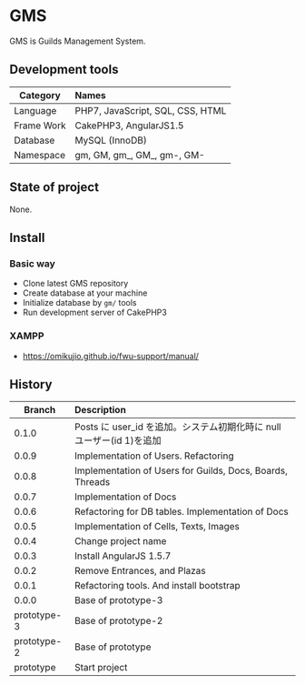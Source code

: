 # GMS

GMS is Guilds Management System.

## Development tools

| Category       | Names                                                      |
| -------------- |:---------------------------------------------------------- |
| Language       | PHP7, JavaScript, SQL, CSS, HTML                           |
| Frame Work     | CakePHP3, AngularJS1.5                                     |
| Database       | MySQL (InnoDB)                                             |
| Namespace      | gm, GM, gm_, GM_, gm-, GM-                                 |

## State of project

None.

## Install

### Basic way

* Clone latest GMS repository
* Create database at your machine
* Initialize database by ``` gm/ ``` tools
* Run development server of CakePHP3

### XAMPP

* https://omikujio.github.io/fwu-support/manual/  

## History

| Branch      | Description                                                                           |
| ----------- |:------------------------------------------------------------------------------------- |
| 0.1.0       | Posts に user_id を追加。システム初期化時に null ユーザー(id 1)を追加                 |
| 0.0.9       | Implementation of Users. Refactoring                                                  |
| 0.0.8       | Implementation of Users for Guilds, Docs, Boards, Threads                             |
| 0.0.7       | Implementation of Docs                                                                |
| 0.0.6       | Refactoring for DB tables. Implementation of Docs                                     |
| 0.0.5       | Implementation of Cells, Texts, Images                                                |
| 0.0.4       | Change project name                                                                   |
| 0.0.3       | Install AngularJS 1.5.7                                                               | 
| 0.0.2       | Remove Entrances, and Plazas                                                          |
| 0.0.1       | Refactoring tools. And install bootstrap                                              |
| 0.0.0       | Base of prototype-3                                                                   |
| prototype-3 | Base of prototype-2                                                                   |
| prototype-2 | Base of prototype                                                                     |
| prototype   | Start project                                                                         |


